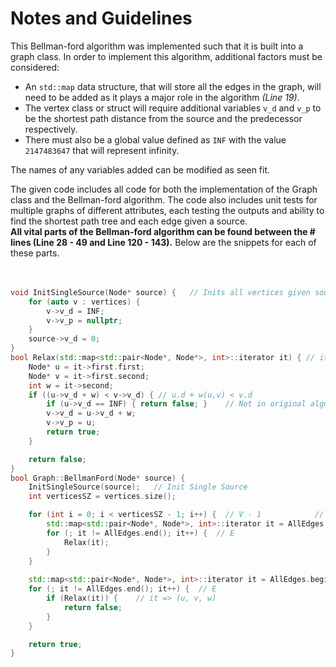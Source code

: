 # Notes and Guidelines

This Bellman-ford algorithm was implemented such that it is built into a graph class. In order to implement this algorithm, additional factors must be considered:
* An `std::map` data structure, that will store all the edges in the graph, will need to be added as it plays a major role in the algorithm *(Line 19)*. 
* The vertex class or struct will require additional variables `v_d` and `v_p` to be the shortest path distance from the source and the predecessor respectively. 
* There must also be a global value defined as `INF` with the value `2147483647` that will represent infinity.

The names of any variables added can be modified as seen fit.  

The given code includes all code for both the implementation of the Graph class and the Bellman-ford algorithm. The code also includes unit tests for multiple graphs of different attributes, each testing the outputs and ability to find the shortest path tree and each edge given a source.  
**All vital parts of the Bellman-ford algorithm can be found between the # lines (Line 28 - 49 and Line 120 - 143).** Below are the snippets for each of these parts.
</br>
</br>
</br>
```c++
void InitSingleSource(Node* source) {   // Inits all vertices given source
    for (auto v : vertices) {
        v->v_d = INF;
        v->v_p = nullptr;
    }
    source->v_d = 0;
}
bool Relax(std::map<std::pair<Node*, Node*>, int>::iterator it) { // it = (u, v, w)
    Node* u = it->first.first;
    Node* v = it->first.second;
    int w = it->second;
    if ((u->v_d + w) < v->v_d) { // u.d + w(u,v) < v.d
        if (u->v_d == INF) { return false; }    // Not in original algorithm, specific to C++ (No real INF in C++)
        v->v_d = u->v_d + w;
        v->v_p = u;
        return true;
    }

    return false;
}
bool Graph::BellmanFord(Node* source) { 
    InitSingleSource(source);   // Init Single Source
    int verticesSZ = vertices.size();

    for (int i = 0; i < verticesSZ - 1; i++) {  // V - 1            // O(VE)
        std::map<std::pair<Node*, Node*>, int>::iterator it = AllEdges.begin(); // iterator for all edges given u
        for (; it != AllEdges.end(); it++) {  // E
            Relax(it);
        }
    }
    
    std::map<std::pair<Node*, Node*>, int>::iterator it = AllEdges.begin(); // iterator for all edges given u
    for (; it != AllEdges.end(); it++) {  // E
        if (Relax(it)) {    // it => (u, v, w)
            return false;
        }
    }

    return true;
}
```